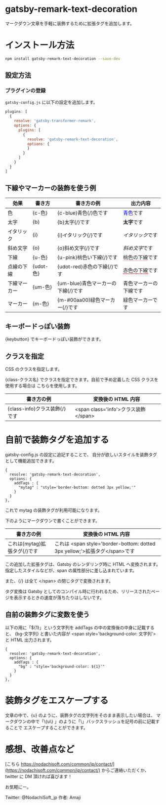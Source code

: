 # gatsby-remark-text-decoration

マークダウン文章を手軽に装飾するために拡張タグを追加します。

# インストール方法

```bash
npm install gatsby-remark-text-decoration --save-dev
```

## 設定方法

### プラグインの登録

`gatsby-config.js` に以下の設定を追加します。

```javascript
plugins: [
  {
    resolve: 'gatsby-transformer-remark',
    options: {
      plugins: [
        {
          resolve: 'gatsby-remark-text-decoration',
          options: {
          }
        }
      ]
    }
  }
]
```


## 下線やマーカーの装飾を使う例

| 効果 | 書き方 | 書き方の例 | 出力内容 |
| ---| --- | --- | --- |
| 色 | {c-色} | {c-blue}青色{/}色です | <span style='color: blue;'>青色</span>です |
| 太字 | {b} | {b}太字{/}です | <span style='font-weight: bold;'>太字</span>です |
| イタリック |{i} | {i}イタリック{/}です | <span style='font-style: italic;'>イタリック</span>です |
| 斜め文字 | {o} | {o}斜め文字{/}です | <span style='font-style: oblique;'>斜め文字</span>です |
| 下線 | {u-色} | {u-pink}桃色い下線{/}です | <span style='border-bottom: solid 2px pink;'>桃色の下線</span>です |
| 点線の下線 | {udot-色} | {udot-red}赤色の下線{/}です | <span style='border-bottom: dotted  2px red;'>赤色の下線</span>です |
| 下線マーカー| {um-色}| {um-blue}青色マーカーの下線{/}です | <span style='background:rgba(0, 0, 0, 0) linear-gradient(transparent 60%, ${1} 0%) repeat scroll 0 0;'>青色マーカーの下線</span>です |
| マーカー | {m-色} | {m-#00aa00}緑色マーカー{/}です | <span style='background:rgba(0, 0, 0, 0) linear-gradient(transparent 0%, ${1} 0%) repeat scroll 0 0;'>緑色マーカー</span>です |


## キーボードっぽい装飾

{keybutton} でキーボードっぽい装飾ができます。

## クラスを指定

CSS のクラスを指定します。

{class-クラス名} でクラスを指定できます。自前で予め定義した CSS クラスを使用する場合は
こちらを使用します。

| 書き方の例 | 変換後の HTML 内容 |
| --- | --- |
| {class-info}クラス装飾{/}です | \<span class='info'\>クラス装飾\</span\> |

# 自前で装飾タグを追加する

gatsby-config.js の設定に追記することで、
自分が欲しいスタイルを装飾タグとして機能追加できます。

```javascript:title=色指定のgatsby-config.js:clipboard
{
  resolve: 'gatsby-remark-text-decoration',
  options: {
    addTags : {
      "mytag" : "style='border-bottom: dotted 3px yellow;'"
    }
  }
},
```

これで mytag の装飾タグが利用可能になります。

下のようにマークダウンで書くことができます。


| 書き方の例 | 変換後の HTML 内容 |
| --- | --- |
| これは{mytag}拡張タグ{/}です | これは \<span style='border-bottom: dotted 3px yellow;'\>拡張タグ\</span\>です |

この追加した拡張タグは、Gatsby のレンダリング時に HTML へ変換されます。指定したスタイルなどが、span の属性部分に差し込まれています。

また、{/} は全て \<\/span\> の閉じタグで変換されます。

タグ変換は Gatsby としてのコンパイル時に行われるため、リリースされたページを表示するときの速度が落ちたりはしないです。

## 自前の装飾タグに変数を使う

以下の用に「${1}」という文字列を addTags の中の変換後の中身に記載すると、
{bg-文字列} と書いた内容が \<span style='background-color: 文字列'\> と HTML 出力されます。

```javascript:title=背景色指定のgatsby-config.js:clipboard
{
  resolve: 'gatsby-remark-text-decoration',
  options: {
    addTags : {
      "bg" : "style='background-color: ${1}'"
    }
  }
},
```

# 装飾タグをエスケープする

文章の中で、{u} のように、装飾タグの文字列をそのまま表示したい場合は、
マークダウンの中で「\\{u\\} 」のように「\」バックスラッシュを記号の前に記載することで
エスケープすることができます。


# 感想、改善点など

[こちら https://nodachisoft.com/common/jp/contact/](https://nodachisoft.com/common/jp/contact/)
からご連絡いただくか、twitter に DM 頂ければ喜びます！

お気軽にー。

Twitter: @NodachiSoft_jp
作者: Amaji


